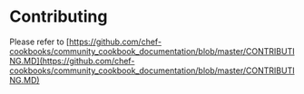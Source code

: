 # Contributing

Please refer to
[https://github.com/chef-cookbooks/community_cookbook_documentation/blob/master/CONTRIBUTING.MD](https://github.com/chef-cookbooks/community_cookbook_documentation/blob/master/CONTRIBUTING.MD)
